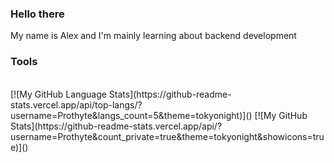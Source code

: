 ### Hello there
My name is Alex and I'm mainly learning about backend development 
<br/>

### Tools

<br/>
[![My GitHub Language Stats](https://github-readme-stats.vercel.app/api/top-langs/?username=Prothyte&langs_count=5&theme=tokyonight)]()
[![My GitHub Stats](https://github-readme-stats.vercel.app/api/?username=Prothyte&count_private=true&theme=tokyonight&showicons=true)]()


